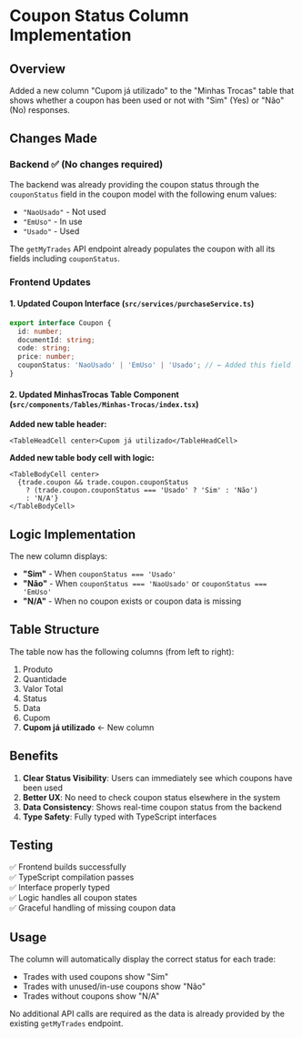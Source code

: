 # Coupon Status Column Implementation

## Overview
Added a new column "Cupom já utilizado" to the "Minhas Trocas" table that shows whether a coupon has been used or not with "Sim" (Yes) or "Não" (No) responses.

## Changes Made

### Backend ✅ (No changes required)
The backend was already providing the coupon status through the `couponStatus` field in the coupon model with the following enum values:
- `"NaoUsado"` - Not used
- `"EmUso"` - In use  
- `"Usado"` - Used

The `getMyTrades` API endpoint already populates the coupon with all its fields including `couponStatus`.

### Frontend Updates

#### 1. Updated Coupon Interface (`src/services/purchaseService.ts`)
```typescript
export interface Coupon {
  id: number;
  documentId: string;
  code: string;
  price: number;
  couponStatus: 'NaoUsado' | 'EmUso' | 'Usado'; // ← Added this field
}
```

#### 2. Updated MinhasTrocas Table Component (`src/components/Tables/Minhas-Trocas/index.tsx`)

**Added new table header:**
```tsx
<TableHeadCell center>Cupom já utilizado</TableHeadCell>
```

**Added new table body cell with logic:**
```tsx
<TableBodyCell center>
  {trade.coupon && trade.coupon.couponStatus
    ? (trade.coupon.couponStatus === 'Usado' ? 'Sim' : 'Não')
    : 'N/A'}
</TableBodyCell>
```

## Logic Implementation

The new column displays:
- **"Sim"** - When `couponStatus === 'Usado'`
- **"Não"** - When `couponStatus === 'NaoUsado'` or `couponStatus === 'EmUso'`
- **"N/A"** - When no coupon exists or coupon data is missing

## Table Structure

The table now has the following columns (from left to right):
1. Produto
2. Quantidade  
3. Valor Total
4. Status
5. Data
6. Cupom
7. **Cupom já utilizado** ← New column

## Benefits

1. **Clear Status Visibility**: Users can immediately see which coupons have been used
2. **Better UX**: No need to check coupon status elsewhere in the system
3. **Data Consistency**: Shows real-time coupon status from the backend
4. **Type Safety**: Fully typed with TypeScript interfaces

## Testing

✅ Frontend builds successfully  
✅ TypeScript compilation passes  
✅ Interface properly typed  
✅ Logic handles all coupon states  
✅ Graceful handling of missing coupon data

## Usage

The column will automatically display the correct status for each trade:
- Trades with used coupons show "Sim"
- Trades with unused/in-use coupons show "Não"  
- Trades without coupons show "N/A"

No additional API calls are required as the data is already provided by the existing `getMyTrades` endpoint.